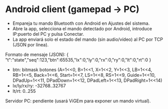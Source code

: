 # Android client (gamepad → PC)

- Empareja tu mando Bluetooth con Android en Ajustes del sistema.
- Abre la app, selecciona el mando detectado por Android, introduce IP:puerto del PC y pulsa Conectar.
- La app enviará solo el estado del mando (sin audio/vídeo) al PC por TCP (JSON por línea).

Formato de mensaje (JSON):
{
  "t":"state","seq":123,"btn":65535,"lx":0,"ly":0,"rx":0,"ry":0,"lt":0,"rt":0
}

- btn: bitmask botones (A=1<<0, B=1<<1, X=1<<2, Y=1<<3, LB=1<<4, RB=1<<5, Back=1<<6, Start=1<<7, LS=1<<8, RS=1<<9, Guide=1<<10, DPadUp=1<<11, DPadDown=1<<12, DPadLeft=1<<13, DPadRight=1<<14)
- lx/ly/rx/ry: -32768..32767
- lt/rt: 0..255

Servidor PC: pendiente (usará ViGEm para exponer un mando virtual).
